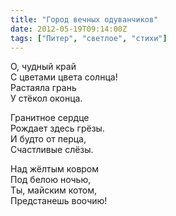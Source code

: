 ```yaml
---
title: "Город вечных одуванчиков"
date: 2012-05-19T09:14:00Z
tags: ["Питер", "светлое", "стихи"]
---
```


О, чудный край  
С цветами цвета солнца!  
Растаяла грань  
У стёкол оконца.

Гранитное сердце  
Рождает здесь грёзы.  
И будто от перца,  
Счастливые слёзы.

Над жёлтым ковром  
Под белою ночью,  
Ты, майским котом,  
Предстанешь воочию!  
